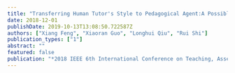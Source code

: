 ```yaml
---
title: "Transferring Human Tutor's Style to Pedagogical Agent:A Possible Way by Leveraging Variety of Artificial Intelligence Achievements"
date: 2018-12-01
publishDate: 2019-10-13T13:08:50.722587Z
authors: ["Xiang Feng", "Xiaoran Guo", "Longhui Qiu", "Rui Shi"]
publication_types: ["1"]
abstract: ""
featured: false
publication: "*2018 IEEE 6th International Conference on Teaching, Assessment, and Learning for Engineering (TALE)*"
---
```


